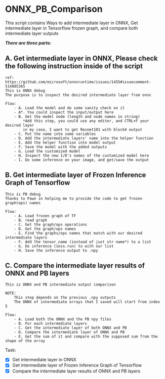# ONNX_PB_Comparison
 This script contains Ways to add intermediate layer in ONNX, Get intermediate layer in Tensorflow frozen graph, and compare both intermediate layer outputs

***There are three parts:***

## A. Get intermediate layer in ONNX, Please check the following instruction inside of the script
```
ref: https://github.com/microsoft/onnxruntime/issues/1455#issuecomment-514805365
This is ONNX debug
The purpose is to inspect the desired intermediate layer from onnx

Flow:
    - A. Load the model and do some sanity check on it
    - A*. You could inspect the input/output here
    - B. Get the model node (length and node names in string)
        *Add this step, you could use any editor, and CTRL+F your desired layer
        in my case, I want to get Resnet101 with block4 output
    - C. Put the name into some variables
    - D. Add the intermediate layers' name into the helper function
    - E. Add the helper function into model output
    - F. Save the model with the added outputs
    - G. Load the customized model
    - H. Inspect the new I/O's names of the customized model here
    - I. Do some inference on your image, and get/save the output
```

## B. Get intermediate layer of Frozen Inference Graph of Tensorflow

```
This is PB debug
Thanks to Pawn in helping me to provide the code to get frozen graph(ops) names

Flow:
    - A. Load frozen graph of TF
    - B. read graph
    - C. Get the graph/ops operations
    - D. Get the graph/ops names
    - E. Find the graphs/ops names that match with our desired intermediate layers
    - F. Add the tensor_name (instead of just str name*) to a list
    - G. Do inference (sess.run) to with our list
    - H. Save the inference output to .npy
```

## C. Compare the intermediate layer results of ONNX and PB layers

```
This is ONNX and PB intermediate output comparison

NOTE:
    This step depends on the previous .npy outputs
    The ONNX of intermediate arrays that I saved will start from index 5

Flow:
    - A. Load both the ONNX and the PB npy files
    - B. For each intermediate layers
    - C. Get the intermediate layer of both ONNX and PB
    - D. Compare the intermediate layer of ONNX and PB
    - E. Get the sum of it and compare with the supposed sum from the shape of the array
```

Task:
- [x] Get intermediate layer in ONNX
- [x] Get intermediate layer of Frozen Inference Graph of Tensorflow
- [x] Compare the intermediate layer results of ONNX and PB layers
